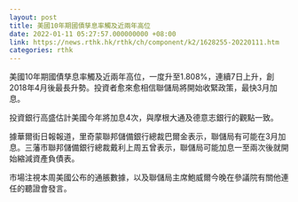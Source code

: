 ```yaml
---
layout: post
title: 美國10年期國債孳息率觸及近兩年高位
date: 2022-01-11 05:27:57.000000000 +08:00
link: https://news.rthk.hk/rthk/ch/component/k2/1628255-20220111.htm
categories: rthk
---
```


美國10年期國債孳息率觸及近兩年高位，一度升至1.808%，連續7日上升，創2018年4月後最長升勢。投資者愈來愈相信聯儲局將開始收緊政策，最快3月加息。

投資銀行高盛估計美國今年將加息4次，與摩根大通及德意志銀行的觀點一致。

據華爾街日報報道，里奇蒙聯邦儲備銀行總裁巴爾金表示，聯儲局有可能在3月加息。三藩市聯邦儲備銀行總裁戴利上周五曾表示，聯儲局可能加息一至兩次後就開始縮減資產負債表。

市場注視本周美國公布的通脹數據，以及聯儲局主席鮑威爾今晚在參議院有關他連任的聽證會發言。
